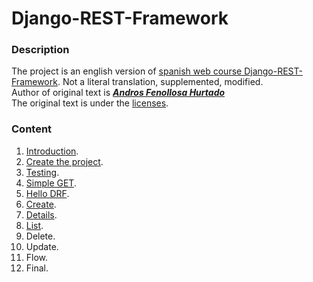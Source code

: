 # Django-REST-Framework

### Description
The project is an english version of [spanish web course Django-REST-Framework](https://programadorwebvalencia.com/cursos/django-rest-framework/introducci%C3%B3n/).
Not a literal translation, supplemented, modified.<br>
Author of original text is [_**Andros Fenollosa Hurtado**_](https://soy.andros.dev/) <br>
The original text is under the [licenses](https://creativecommons.org/licenses/by-nc-nd/4.0/).

### Content
 1. [Introduction](Lesson_1_Introduction.md).
 2. [Create the project](Lesson_2_Create_the_project.md).
 3. [Testing](Lesson_3_Tests.md).
 4. [Simple GET](Lesson_4_Simple_GET.md).
 5. [Hello DRF](Lesson_5_Hello_DRF.md).
 6. [Create](Lesson_6_Create.md).
 7. [Details](Lesson_7_Details.md).
 8. [List](Lesson_8_List.md).
 9. Delete.
 10. Update.
 11. Flow.
 12. Final.